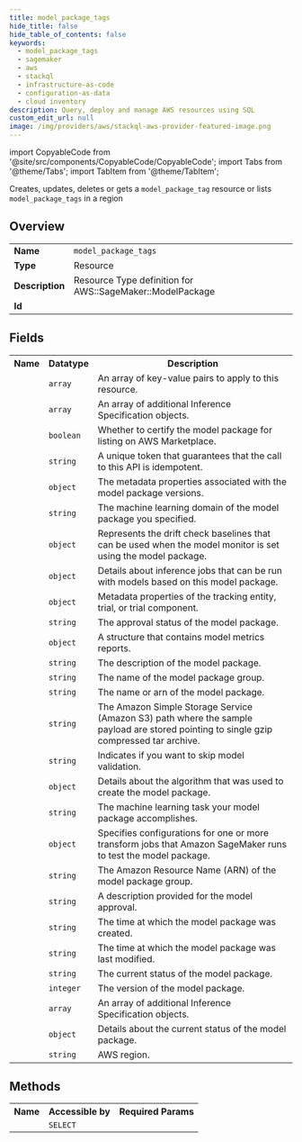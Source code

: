 ```yaml
---
title: model_package_tags
hide_title: false
hide_table_of_contents: false
keywords:
  - model_package_tags
  - sagemaker
  - aws
  - stackql
  - infrastructure-as-code
  - configuration-as-data
  - cloud inventory
description: Query, deploy and manage AWS resources using SQL
custom_edit_url: null
image: /img/providers/aws/stackql-aws-provider-featured-image.png
---
```


import CopyableCode from '@site/src/components/CopyableCode/CopyableCode';
import Tabs from '@theme/Tabs';
import TabItem from '@theme/TabItem';

Creates, updates, deletes or gets a <code>model_package_tag</code> resource or lists <code>model_package_tags</code> in a region

## Overview
<table><tbody>
<tr><td><b>Name</b></td><td><code>model_package_tags</code></td></tr>
<tr><td><b>Type</b></td><td>Resource</td></tr>
<tr><td><b>Description</b></td><td>Resource Type definition for AWS::SageMaker::ModelPackage</td></tr>
<tr><td><b>Id</b></td><td><CopyableCode code="aws.sagemaker.model_package_tags" /></td></tr>
</tbody></table>

## Fields
<table><tbody><tr><th>Name</th><th>Datatype</th><th>Description</th></tr><tr><td><CopyableCode code="tags" /></td><td><code>array</code></td><td>An array of key-value pairs to apply to this resource.</td></tr>
<tr><td><CopyableCode code="additional_inference_specifications" /></td><td><code>array</code></td><td>An array of additional Inference Specification objects.</td></tr>
<tr><td><CopyableCode code="certify_for_marketplace" /></td><td><code>boolean</code></td><td>Whether to certify the model package for listing on AWS Marketplace.</td></tr>
<tr><td><CopyableCode code="client_token" /></td><td><code>string</code></td><td>A unique token that guarantees that the call to this API is idempotent.</td></tr>
<tr><td><CopyableCode code="customer_metadata_properties" /></td><td><code>object</code></td><td>The metadata properties associated with the model package versions.</td></tr>
<tr><td><CopyableCode code="domain" /></td><td><code>string</code></td><td>The machine learning domain of the model package you specified.</td></tr>
<tr><td><CopyableCode code="drift_check_baselines" /></td><td><code>object</code></td><td>Represents the drift check baselines that can be used when the model monitor is set using the model package.</td></tr>
<tr><td><CopyableCode code="inference_specification" /></td><td><code>object</code></td><td>Details about inference jobs that can be run with models based on this model package.</td></tr>
<tr><td><CopyableCode code="metadata_properties" /></td><td><code>object</code></td><td>Metadata properties of the tracking entity, trial, or trial component.</td></tr>
<tr><td><CopyableCode code="model_approval_status" /></td><td><code>string</code></td><td>The approval status of the model package.</td></tr>
<tr><td><CopyableCode code="model_metrics" /></td><td><code>object</code></td><td>A structure that contains model metrics reports.</td></tr>
<tr><td><CopyableCode code="model_package_description" /></td><td><code>string</code></td><td>The description of the model package.</td></tr>
<tr><td><CopyableCode code="model_package_group_name" /></td><td><code>string</code></td><td>The name of the model package group.</td></tr>
<tr><td><CopyableCode code="model_package_name" /></td><td><code>string</code></td><td>The name or arn of the model package.</td></tr>
<tr><td><CopyableCode code="sample_payload_url" /></td><td><code>string</code></td><td>The Amazon Simple Storage Service (Amazon S3) path where the sample payload are stored pointing to single gzip compressed tar archive.</td></tr>
<tr><td><CopyableCode code="skip_model_validation" /></td><td><code>string</code></td><td>Indicates if you want to skip model validation.</td></tr>
<tr><td><CopyableCode code="source_algorithm_specification" /></td><td><code>object</code></td><td>Details about the algorithm that was used to create the model package.</td></tr>
<tr><td><CopyableCode code="task" /></td><td><code>string</code></td><td>The machine learning task your model package accomplishes.</td></tr>
<tr><td><CopyableCode code="validation_specification" /></td><td><code>object</code></td><td>Specifies configurations for one or more transform jobs that Amazon SageMaker runs to test the model package.</td></tr>
<tr><td><CopyableCode code="model_package_arn" /></td><td><code>string</code></td><td>The Amazon Resource Name (ARN) of the model package group.</td></tr>
<tr><td><CopyableCode code="approval_description" /></td><td><code>string</code></td><td>A description provided for the model approval.</td></tr>
<tr><td><CopyableCode code="creation_time" /></td><td><code>string</code></td><td>The time at which the model package was created.</td></tr>
<tr><td><CopyableCode code="last_modified_time" /></td><td><code>string</code></td><td>The time at which the model package was last modified.</td></tr>
<tr><td><CopyableCode code="model_package_status" /></td><td><code>string</code></td><td>The current status of the model package.</td></tr>
<tr><td><CopyableCode code="model_package_version" /></td><td><code>integer</code></td><td>The version of the model package.</td></tr>
<tr><td><CopyableCode code="additional_inference_specifications_to_add" /></td><td><code>array</code></td><td>An array of additional Inference Specification objects.</td></tr>
<tr><td><CopyableCode code="model_package_status_details" /></td><td><code>object</code></td><td>Details about the current status of the model package.</td></tr>
<tr><td><CopyableCode code="region" /></td><td><code>string</code></td><td>AWS region.</td></tr>
</tbody></table>

## Methods

<table><tbody>
  <tr>
    <th>Name</th>
    <th>Accessible by</th>
    <th>Required Params</th>
  </tr>
  <tr>
    <td><CopyableCode code="view" /></td>
    <td><code>SELECT</code></td>
    <td><CopyableCode code="region" /></td>
  </tr>
</tbody></table>








